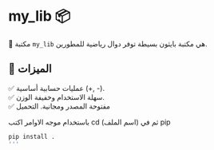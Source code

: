 # my_lib 📦

🚀 مكتبة `my_lib` هي مكتبة بايثون بسيطة توفر دوال رياضية للمطورين.  

## 📌 الميزات
✅ عمليات حسابية أساسية (+, -).  
✅ سهلة الاستخدام وخفيفة الوزن.  
✅ مفتوحة المصدر ومجانية.
التحميل

باستخدام موجه الاوامر اكتب
cd (اسم الملف)
ثم في pip
```sh
pip install .
'''


